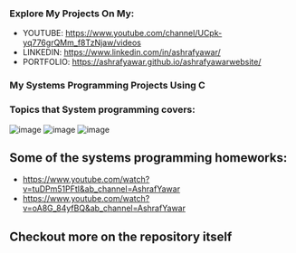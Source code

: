### Explore My Projects On My:
  - YOUTUBE: https://www.youtube.com/channel/UCpk-yq776grQMm_f8TzNjaw/videos
  - LINKEDIN: https://www.linkedin.com/in/ashrafyawar/
  - PORTFOLIO: https://ashrafyawar.github.io/ashrafyawarwebsite/

### My Systems Programming Projects Using C
### Topics that System programming covers:

![image](https://user-images.githubusercontent.com/32710632/202785460-73e46596-bda6-495b-aa46-0dca99e7c62e.png)
![image](https://user-images.githubusercontent.com/32710632/202785532-105b7633-095a-4694-8389-648493463426.png)
![image](https://user-images.githubusercontent.com/32710632/202785577-1abe84ae-106e-4e7c-bc47-f16e7a7eea56.png)

## Some of the systems programming homeworks:
  - https://www.youtube.com/watch?v=tuDPm51PFtI&ab_channel=AshrafYawar
  - https://www.youtube.com/watch?v=oA8G_84yfBQ&ab_channel=AshrafYawar
  
## Checkout more on the repository itself
